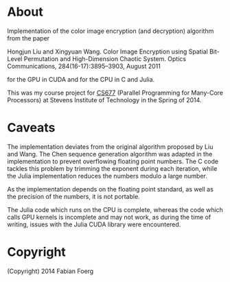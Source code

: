 # About

Implementation of the color image encryption (and decryption) algorithm from the paper

  Hongjun Liu and Xingyuan Wang. Color Image Encryption using Spatial Bit-Level Permutation and High-Dimension Chaotic System. Optics Communications, 284(16-17):3895–3903, August 2011

for the GPU in CUDA and for the CPU in C and Julia.

This was my course project for [CS677](http://www.cs.stevens.edu/~mordohai/classes/cs677_s14.html) (Parallel Programming for Many-Core Processors) at Stevens Institute of Technology in the Spring of 2014.

# Caveats

The implementation deviates from the original algorithm proposed by Liu and Wang.
The Chen sequence generation algorithm was adapted in the implementation to prevent
overflowing floating point numbers.
The C code tackles this problem by trimming the exponent during each iteration, while
the Julia implementation reduces the numbers modulo a large number.

As the implementation depends on the floating point standard, as well as the
precision of the numbers, it is not portable.

The Julia code which runs on the CPU is complete, whereas the code which calls
GPU kernels is incomplete and may not work, as during the time of
writing, issues with the Julia CUDA library were encountered.

# Copyright

(Copyright) 2014 Fabian Foerg

